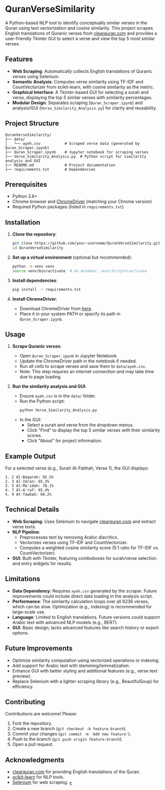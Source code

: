 # QuranVerseSimilarity

A Python-based NLP tool to identify conceptually similar verses in the Quran using text vectorization and cosine similarity. This project scrapes English translations of Quranic verses from [clearquran.com](https://www.clearquran.com/) and provides a user-friendly Tkinter GUI to select a verse and view the top 5 most similar verses.

## Features
- **Web Scraping**: Automatically collects English translations of Quranic verses using Selenium.
- **Semantic Analysis**: Computes verse similarity using TF-IDF and CountVectorizer from scikit-learn, with cosine similarity as the metric.
- **Graphical Interface**: A Tkinter-based GUI for selecting a surah and verse, displaying the top 5 similar verses with similarity percentages.
- **Modular Design**: Separates scraping (`Quran_Scraper.ipynb`) and analysis/GUI (`Verse_Similarity_Analysis.py`) for clarity and reusability.

## Project Structure
```
QuranVerseSimilarity/
├── data/
│   └── ayeh.csv           # Scraped verse data (generated by Quran_Scraper.ipynb)
├── Quran_Scraper.ipynb    # Jupyter notebook for scraping verses
├── Verse_Similarity_Analysis.py  # Python script for similarity analysis and GUI
├── README.md              # Project documentation
├── requirements.txt       # Dependencies
```

## Prerequisites
- Python 3.8+
- Chrome browser and [ChromeDriver](https://chromedriver.chromium.org/downloads) (matching your Chrome version)
- Required Python packages (listed in `requirements.txt`)

## Installation
1. **Clone the repository**:
   ```bash
   git clone https://github.com/your-username/QuranVerseSimilarity.git
   cd QuranVerseSimilarity
   ```

2. **Set up a virtual environment** (optional but recommended):
   ```bash
   python -m venv venv
   source venv/bin/activate  # On Windows: venv\Scripts\activate
   ```

3. **Install dependencies**:
   ```bash
   pip install -r requirements.txt
   ```

4. **Install ChromeDriver**:
   - Download ChromeDriver from [here](https://chromedriver.chromium.org/downloads).
   - Place it in your system PATH or specify its path in `Quran_Scraper.ipynb`.

## Usage
1. **Scrape Quranic verses**:
   - Open `Quran_Scraper.ipynb` in Jupyter Notebook.
   - Update the ChromeDriver path in the notebook if needed.
   - Run all cells to scrape verses and save them to `data/ayeh.csv`.
   - Note: This step requires an internet connection and may take time due to page loading.

2. **Run the similarity analysis and GUI**:
   - Ensure `ayeh.csv` is in the `data/` folder.
   - Run the Python script:
     ```bash
     python Verse_Similarity_Analysis.py
     ```
   - In the GUI:
     - Select a surah and verse from the dropdown menus.
     - Click "Find" to display the top 5 similar verses with their similarity scores.
     - Click "About" for project information.

## Example Output
For a selected verse (e.g., Surah Al-Fatihah, Verse 1), the GUI displays:
```
1. 2 Al-Baqarah: 92.5%
2. 3 Al-Imran: 85.3%
3. 5 Al-Ma'idah: 78.1%
4. 7 Al-A'raf: 65.4%
5. 9 At-Tawbah: 60.2%
```

## Technical Details
- **Web Scraping**: Uses Selenium to navigate [clearquran.com](https://www.clearquran.com/) and extract verse texts.
- **NLP Pipeline**:
  - Preprocesses text by removing Arabic diacritics.
  - Vectorizes verses using TF-IDF and CountVectorizer.
  - Computes a weighted cosine similarity score (5:1 ratio for TF-IDF vs. CountVectorizer).
- **GUI**: Built with Tkinter, featuring comboboxes for surah/verse selection and entry widgets for results.

## Limitations
- **Data Dependency**: Requires `ayeh.csv` generated by the scraper. Future improvements could include direct data loading in the analysis script.
- **Performance**: The similarity calculation loops over all 6236 verses, which can be slow. Optimization (e.g., indexing) is recommended for large-scale use.
- **Language**: Limited to English translations. Future versions could support Arabic text with advanced NLP models (e.g., BERT).
- **GUI**: Basic design; lacks advanced features like search history or export options.

## Future Improvements
- Optimize similarity computation using vectorized operations or indexing.
- Add support for Arabic text with stemming/lemmatization.
- Enhance GUI with better styling and additional features (e.g., verse text preview).
- Replace Selenium with a lighter scraping library (e.g., BeautifulSoup) for efficiency.

## Contributing
Contributions are welcome! Please:
1. Fork the repository.
2. Create a new branch (`git checkout -b feature-branch`).
3. Commit your changes (`git commit -m 'Add new feature'`).
4. Push to the branch (`git push origin feature-branch`).
5. Open a pull request.

## Acknowledgments
- [clearquran.com](https://www.clearquran.com/) for providing English translations of the Quran.
- [scikit-learn](https://scikit-learn.org/) for NLP tools.
- [Selenium](https://www.selenium.dev/) for web scraping.
چ
